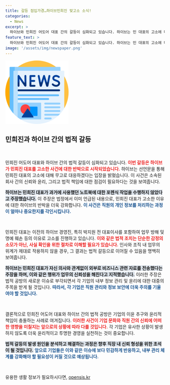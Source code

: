 ```yaml
---
title: 갈등 점입가경…하이브민희진 맞고소 소식!
categories:
  - News
excerpt: >
  하이브와 민희진 어도어 대표 간의 갈등이 심화되고 있습니다. 하이브는 민 대표의 고소에 대해 무고로 맞대응하며, 과거 노트북 반납 및 외부 자료 전송에 대한 주장을 펴고 있습니다. 이들의 법적 다툼이 어떻게 전개될지 관심이 집중됩니다.
feature_text: >
  하이브와 민희진 어도어 대표 간의 갈등이 심화되고 있습니다. 하이브는 민 대표의 고소에 대해 무고로 맞대응하며, 과거 노트북 반납 및 외부 자료 전송에 대한 주장을 펴고 있습니다. 이들의 법적 다툼이 어떻게 전개될지 관심이 집중됩니다.
image: '/assets/img/newspaper.png'
---
```


<p><img src="/assets/img/newspaper.png" alt="kimp 속보" /></p>

<h2 data-ke-size="size26">민희진과 하이브 간의 법적 갈등</h2>

<p data-ke-size="size16">&nbsp;</p>

<p>민희진 어도어 대표와 하이브 간의 법적 갈등이 심화되고 있습니다. <b><span style="color: #ee2323;">이번 갈등은 하이브가 민희진 대표를 고소한 사건에 대한 반박으로 시작되었습니다.</span></b> 하이브는 선언문을 통해 민희진 대표의 고소에 대해 무고로 대응하겠다는 입장을 밝혔습니다. 이 사건은 소속된 회사 간의 신뢰와 윤리, 그리고 법적 책임에 대한 점검이 필요하다는 것을 보여줍니다.</p>

<p><b><span style="background-color: #21538527;">하이브는 민희진 대표가 과거에 사용했던 노트북에 대한 포렌식 작업을 수행하지 않았다고 주장했습니다.</span></b> 이 주장은 법정에서 이미 언급된 내용으로, 민희진 대표가 고소한 이유에 대한 하이브의 반박을 더욱 강화합니다. <b><span style="color: #1a5490;">이 사건은 직원의 개인 정보를 처리하는 과정이 얼마나 중요한지를 각인시킵니다.</span></b> </p>

<p data-ke-size="size16">&nbsp;</p>

<p>민희진 대표는 이전의 하이브 경영진, 특히 박지원 전 대표이사를 포함하여 업무 방해 및 명예 훼손 등의 이유로 고소를 진행하고 있습니다. <b><span style="color: #ee2323;">이와 같은 법적 조치는 단순한 감정의 소모가 아닌, 사실 확인을 위한 절차로 이해할 필요가 있습니다.</span></b> 인사와 조직 내 업무의 위계가 제대로 작용하지 않을 경우, 그 결과는 법적 갈등으로 이어질 수 있음을 명백히 보여줍니다.</p>

<p><b><span style="background-color: #21538527;">하이브는 민희진 대표가 자신 의사와 관계없이 외부로 비즈니스 관련 자료를 전송했다는 주장을 하며, 이와 같은 행위가 업무의 신뢰성을 해친다고 지적했습니다.</span></b> 이러한 주장은 법적 공방의 새로운 이슈로 부각되면서 각 기업의 내부 정보 관리 및 윤리에 대한 대중의 주목을 받게 될 것입니다. <b><span style="color: #1a5490;">따라서, 각 기업은 직원 관리와 정보 보안에 더욱 주의를 기울여야 할 것입니다.</span></b> </p>

<p data-ke-size="size16">&nbsp;</p>

<p>결론적으로 민희진 어도어 대표와 하이브 간의 법적 공방은 기업의 이윤 추구와 윤리적 책임이 충돌하는 사례로 여겨집니다. <b><span style="color: #ee2323;">이러한 사건이 기업 문화와 직원 간의 신뢰에 어떠한 영향을 미칠지는 앞으로의 상황에 따라 다를 것입니다.</span></b> 각 기업은 유사한 상황이 발생하지 않도록 더욱 윤리적이고 투명한 경영을 실천하는 것이 중요합니다. </p>

<p><b><span style="background-color: #21538527;">법적 갈등의 발생 원인을 분석하고 해결하는 과정은 향후 직장 내 신뢰 형성을 위한 초석이 될 것입니다.</span></b> <b><span style="color: #1a5490;">앞으로 기업들은 이와 같은 이슈에 보다 민감하게 반응하고, 내부 관리 체계를 강화해야 할 필요성이 커질 것으로 예상됩니다.</span></b> </p>

<p data-ke-size="size16">&nbsp;</p>
유용한 생활 정보가 필요하시다면, <a href="https://opensis.kr" rel="dofollow">opensis.kr</a>


